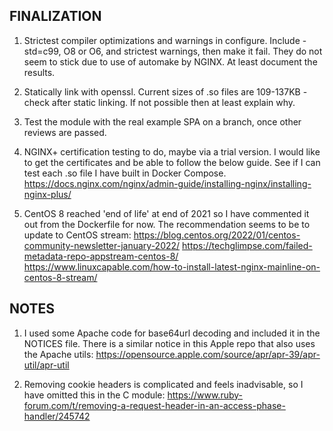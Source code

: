 FINALIZATION
------------
1. Strictest compiler optimizations and warnings in configure.
   Include -std=c99, O8 or O6, and strictest warnings, then make it fail.
   They do not seem to stick due to use of automake by NGINX.
   At least document the results.

2. Statically link with openssl.
   Current sizes of .so files are 109-137KB - check after static linking.
   If not possible then at least explain why.

3. Test the module with the real example SPA on a branch, once other reviews are passed.

4. NGINX+ certification testing to do, maybe via a trial version.
   I would like to get the certificates and be able to follow the below guide.
   See if I can test each .so file I have built in Docker Compose.
   https://docs.nginx.com/nginx/admin-guide/installing-nginx/installing-nginx-plus/

5. CentOS 8 reached 'end of life' at end of 2021 so I have commented it out from the Dockerfile for now.
   The recommendation seems to be to update to CentOS stream:
   https://blog.centos.org/2022/01/centos-community-newsletter-january-2022/
   https://techglimpse.com/failed-metadata-repo-appstream-centos-8/
   https://www.linuxcapable.com/how-to-install-latest-nginx-mainline-on-centos-8-stream/

NOTES
-----
1. I used some Apache code for base64url decoding and included it in the NOTICES file.
   There is a similar notice in this Apple repo that also uses the Apache utils:
   https://opensource.apple.com/source/apr/apr-39/apr-util/apr-util

2. Removing cookie headers is complicated and feels inadvisable, so I have omitted this in the C module:
   https://www.ruby-forum.com/t/removing-a-request-header-in-an-access-phase-handler/245742

